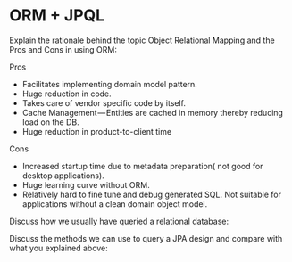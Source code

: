 # ORM + JPQL
Explain the rationale behind the topic Object Relational Mapping and the Pros and Cons in using ORM:

Pros
* Facilitates implementing domain model pattern.
* Huge reduction in code.
* Takes care of vendor specific code by itself.
* Cache Management — Entities are cached in memory thereby reducing load on the DB.
* Huge reduction in product-to-client time

Cons
* Increased startup time due to metadata preparation( not good for desktop applications).
* Huge learning curve without ORM.
* Relatively hard to fine tune and debug generated SQL. Not suitable for applications without a clean domain object model.


Discuss how we usually have queried a relational database:

Discuss the methods we can use to query a JPA design and compare with what you explained above:

